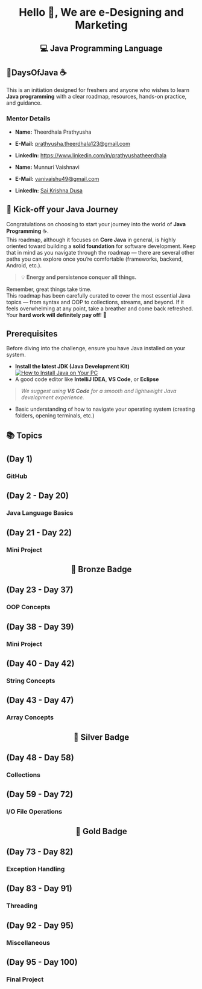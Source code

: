 <h1 align="center">Hello 👋, We are e-Designing and Marketing</h1>
<h2 align="center">💻 Java Programming Language</h2>
<h2><b>💯DaysOfJava ☕</b></h2>
This is an initiation designed for freshers and anyone who wishes to learn <b>Java programming</b> with a clear roadmap, resources, hands-on practice, and guidance.
<h3> Mentor Details</h3>

-  **Name:** Theerdhala Prathyusha  
-  **E-Mail:** prathyusha.theerdhala123@gmail.com  
-  **LinkedIn:** https://www.linkedin.com/in/prathyushatheerdhala
 
-   **Name:** Munnuri Vaishnavi 
- **E-Mail:** vanivaishu49@gmail.com  
- **LinkedIn:** [Sai Krishna Dusa](https://www.linkedin.com/in/saikrishnadusa)

 ## 🚀 Kick-off your Java Journey

Congratulations on choosing to start your journey into the world of **Java Programming** ☕.  
This roadmap, although it focuses on **Core Java** in general, is highly oriented toward building a **solid foundation** for software development. Keep that in mind as you navigate through the roadmap — there are several other paths you can explore once you’re comfortable (frameworks, backend, Android, etc.).

> 💡 **Energy and persistence conquer all things.**

Remember, great things take time.  
This roadmap has been carefully curated to cover the most essential Java topics — from syntax and OOP to collections, streams, and beyond. If it feels overwhelming at any point, take a breather and come back refreshed.  
Your **hard work will definitely pay off**! 💯

##  Prerequisites

Before diving into the challenge, ensure you have Java installed on your system.

-  **Install the latest JDK (Java Development Kit)**  
  [![How to Install Java on Your PC](https://img.youtube.com/vi/IJ-PJbvJBGs/0.jpg)](https://www.youtube.com/watch?v=IJ-PJbvJBGs)  
-  A good code editor like **IntelliJ IDEA**, **VS Code**, or **Eclipse**  
  >  *We suggest using **VS Code** for a smooth and lightweight Java development experience.*  
-  Basic understanding of how to navigate your operating system (creating folders, opening terminals, etc.)



## 📚 Topics 
## (Day 1)
### GitHub

## (Day 2 - Day 20)
### Java Language Basics
## (Day 21 - Day 22)
### Mini Project

<h2 align="center">🥉 Bronze Badge </h2>

## (Day 23 - Day 37)
### OOP Concepts
## (Day 38 - Day 39)
### Mini Project
## (Day 40 - Day 42)
### String Concepts
## (Day 43 - Day 47)
### Array Concepts

<h2 align="center">🥈 Silver Badge </h2>

## (Day 48 - Day 58)
### Collections
## (Day 59 - Day 72)
### I/O File Operations

<h2 align="center">🥇 Gold Badge </h2>

## (Day 73 - Day 82)
### Exception Handling
## (Day 83 - Day 91)
### Threading
## (Day 92 - Day 95)
### Miscellaneous
## (Day 95 - Day 100)
### Final Project






